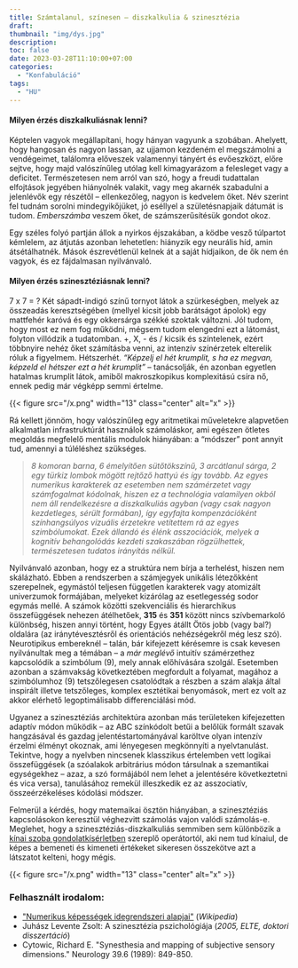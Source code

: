 ```yaml
---
title: Számtalanul, színesen – diszkalkulia & szinesztézia
draft: 
thumbnail: "img/dys.jpg"
description: 
toc: false
date: 2023-03-28T11:10:00+07:00
categories:
  - "Konfabuláció"
tags:
  - "HU"
---
```

#### Milyen érzés diszkalkuliásnak lenni?

Képtelen vagyok megállapítani, hogy hányan vagyunk a szobában. Ahelyett, hogy hangosan és nagyon lassan, az ujjamon kezdeném el megszámolni a vendégeimet, találomra előveszek valamennyi tányért és evőeszközt, előre sejtve, hogy majd valószínűleg utólag kell kimagyarázom a felesleget vagy a deficitet. Természetesen nem arról van szó, hogy a freudi tudattalan elfojtások jegyében hiányolnék valakit, vagy meg akarnék szabadulni a jelenlévők egy részétől – ellenkezőleg, nagyon is kedvelem őket. Név szerint fel tudnám sorolni mindegyikőjüket, jó eséllyel a születésnapjaik dátumát is tudom. *Emberszámba* veszem őket, de számszerűsítésük gondot okoz.

Egy széles folyó partján állok a nyirkos éjszakában, a ködbe vesző túlpartot kémlelem, az átjutás azonban lehetetlen: hiányzik egy neurális híd, amin átsétálhatnék. Mások észrevétlenül kelnek át a saját hídjaikon, de ők nem én vagyok, és ez fájdalmasan nyilvánvaló. 

#### Milyen érzés szinesztéziásnak lenni?

7 x 7 = ? Két sápadt-indigó színű tornyot látok a szürkeségben, melyek az összeadás keresztségében (mellyel kicsit jobb barátságot ápolok) egy mattfehér karóvá és egy okkersárga székké szoktak változni. Jól tudom, hogy most ez nem fog működni, mégsem tudom elengedni ezt a látomást, folyton villódzik a tudatomban.
+, X, - és / kicsik és színtelenek, ezért többnyire nehéz őket számításba venni, az intenzív színérzetek elterelik róluk a figyelmem. Hétszerhét. *“Képzelj el hét krumplit, s ha ez megvan, képzeld el hétszer ezt a hét krumplit”* – tanácsolják, én azonban egyetlen hatalmas krumplit látok, amiből makroszkopikus komplexitású csíra nő, ennek pedig már végképp semmi értelme. 

{{< figure src="/x.png" width="13" class="center" alt="x" >}}

Rá kellett jönnöm, hogy valószínűleg egy aritmetikai műveletekre alapvetően alkalmatlan infrastruktúrát használok számoláskor, ami egészen ötletes megoldás megfelelő mentális modulok hiányában: a “módszer” pont annyit tud, amennyi a túléléshez szükséges. 

>*8 komoran barna, 6 émelyítően sütőtökszínű, 3 arcátlanul sárga, 2 egy türkiz lombok mögött rejtőző hattyú és így tovább. Az egyes numerikus karakterek az esetemben nem számérzetet vagy számfogalmat kódolnak, hiszen ez a technológia valamilyen okból nem áll rendelkezésre a diszkalkuliás agyban (vagy csak nagyon kezdetleges, sérült formában), így egyfajta kompenzációként színhangsúlyos vizuális érzetekre vetítettem rá az egyes szimbólumokat. Ezek állandó és élénk asszociációk, melyek a kognitív behangolódás kezdeti szakaszában rögzülhettek, természetesen tudatos irányítás nélkül.*

Nyilvánvaló azonban, hogy ez a struktúra nem bírja a terhelést, hiszen nem skálázható. Ebben a rendszerben a számjegyek unikális létezőkként szerepelnek, egymástól teljesen független karakterek vagy atomizált univerzumok formájában, melyeket kizárólag az esetlegesség sodor egymás mellé. A számok közötti szekvenciális és hierarchikus összefüggések nehezen átélhetőek, **315** és **351** között nincs szívbemarkoló különbség, hiszen annyi történt, hogy Egyes átállt Ötös jobb (vagy bal?) oldalára (az iránytévesztésről és orientációs nehézségekről még lesz szó). Neurotipikus embereknél – talán, bár kifejezett kérésemre is csak kevesen nyilvánultak meg a témában – a *már meglévő* intuitív számérzethez kapcsolódik a szimbólum (9), mely annak előhívására szolgál. Esetemben azonban a számvakság következtében megfordult a folyamat, magához a szimbólumhoz (9) tetszőlegesen csatolódtak a részben a szám alakja által inspirált illetve tetszőleges, komplex esztétikai benyomások, mert ez volt az akkor elérhető legoptimálisabb differenciálási mód. 

Ugyanez a szinesztéziás architektúra azonban más területeken kifejezetten adaptív módon működik – az ABC színkódolt betűi a belőlük formált szavak hangzásával és gazdag jelentéstartományával karöltve olyan intenzív érzelmi élményt okoznak, ami lényegesen megkönnyíti a nyelvtanulást. Tekintve, hogy a nyelvben nincsenek klasszikus értelemben vett logikai összefüggések (a szóalakok arbitrárius módon társulnak a szemantikai egységekhez – azaz, a szó formájából nem lehet a jelentésére következtetni és vica versa), tanulásához remekül illeszkedik ez az asszociatív, összeérzékeléses kódolási módszer.

Felmerül a kérdés, hogy matemaikai ösztön hiányában, a szinesztéziás kapcsolásokon keresztül véghezvitt számolás vajon valódi számolás-e. Meglehet, hogy a szinesztéziás-diszkalkuliás semmiben sem különbözik a [kínai szoba gondolatkísérletben](https://hu.frwiki.wiki/wiki/Chambre_chinoise) szereplő operátortól, aki nem tud kínaiul, de képes a bemeneti és kimeneti értékeket sikeresen összekötve azt a látszatot kelteni, hogy mégis.

{{< figure src="/x.png" width="13" class="center" alt="x" >}}

### Felhasznált irodalom:

 * ["Numerikus képességek idegrendszeri alapjai"](https://hu.wikipedia.org/wiki/Numerikus_k%C3%A9pess%C3%A9gek_idegrendszeri_alapjai#:~:text=Az%20intrapariet%C3%A1lis%20sulcus%20(IPS)%20kiemelt%20szerepe,-Az%20intrapariet%C3%A1lis%20sulcus&text=Nemhum%C3%A1n%20eml%C5%91s%C3%B6kkel%20folytatott%20neurofiziol%C3%B3giai%2C%20illetve,ki%20a%20numerikus%20intelligencia%20m%C3%B6g%C3%B6tt.) (*Wikipedia*)
* Juhász Levente Zsolt: A szinesztézia pszichológiája (*2005, ELTE, doktori disszertáció*)
* Cytowic, Richard E. "Synesthesia and mapping of subjective sensory dimensions." Neurology 39.6 (1989): 849-850.

